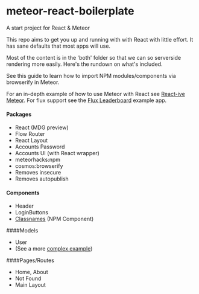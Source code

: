# meteor-react-boilerplate
A start project for React &amp; Meteor

This repo aims to get you up and running with with React with little effort. It has sane defaults that 
most apps will use.

Most of the content is in the 'both' folder so that we can so serverside rendering more easily. Here's the 
rundown on what's included.

See this guide to learn how to import NPM modules/components via browserify in Meteor.

For an in-depth example of how to use Meteor with React see 
[React-ive Meteor](https://github.com/AdamBrodzinski/react-ive-meteor). For flux support see the [Flux Leaderboard](https://github.com/AdamBrodzinski/meteor-flux-leaderboard) example app.

#### Packages

- React (MDG preview)
- Flow Router
- React Layout
- Accounts Password
- Accounts UI (with React wrapper)
- meteorhacks:npm
- cosmos:browserify
- Removes insecure
- Removes autopublish

#### Components

- Header
- LoginButtons
- [Classnames](https://github.com/JedWatson/classnames) (NPM Component)

####Models
- User
- (See a more [complex example](https://github.com/AdamBrodzinski/react-ive-meteor/blob/master/both/models/post.js))

####Pages/Routes

- Home, About
- Not Found
- Main Layout
